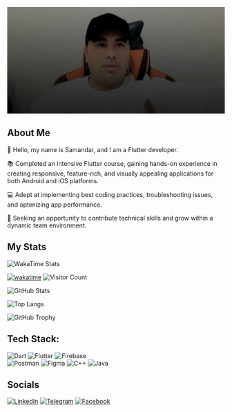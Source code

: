 ![Blue and Black Penguin Plush Toy](https://github.com/samandarsharifjonov/samandarsharifjonov/blob/main/photo_2024-11-22_19-30-48.jpg)


## About Me

👋 Hello, my name is Samandar, and I am a Flutter developer.

📚 Completed an intensive Flutter course, gaining hands-on experience in creating responsive, feature-rich, and visually appealing applications for both Android and iOS platforms.

💻 Adept at implementing best coding practices, troubleshooting issues, and optimizing app performance.

🚀 Seeking an opportunity to contribute technical skills and grow within a dynamic team environment.

## My Stats

![WakaTime Stats](https://github-readme-stats.vercel.app/api/wakatime?username=samandar017)

[![wakatime](https://wakatime.com/badge/user/325414bc-e4bb-4da8-8501-983da82b883f.svg)](https://wakatime.com/@325414bc-e4bb-4da8-8501-983da82b883f)
![Visitor Count](https://visitor-badge.laobi.icu/badge?page_id=samandarsharifjonov.samandarsharifjonov)

![GitHub Stats](https://github-readme-stats.vercel.app/api?username=samandarsharifjonov&show_icons=true&theme=radical)

![Top Langs](https://github-readme-stats.vercel.app/api/top-langs/?username=samandarsharifjonov&layout=compact&theme=radical)

![GitHub Trophy](https://github-profile-trophy.vercel.app/?username=samandarsharifjonov&theme=onedark)

## Tech Stack: 
![Dart](https://img.shields.io/badge/Dart-0175C2?style=for-the-badge&logo=dart&logoColor=white)  ![Flutter](https://img.shields.io/badge/Flutter-02569B?style=for-the-badge&logo=flutter&logoColor=white)  ![Firebase](https://img.shields.io/badge/Firebase-FFCA28?style=for-the-badge&logo=firebase&logoColor=white)  
![Postman](https://img.shields.io/badge/Postman-FF6C37?style=for-the-badge&logo=postman&logoColor=white)  ![Figma](https://img.shields.io/badge/Figma-F24E1E?style=for-the-badge&logo=figma&logoColor=white)  ![C++](https://img.shields.io/badge/C++-00599C?style=for-the-badge&logo=cplusplus&logoColor=white)  ![Java](https://img.shields.io/badge/Java-007396?style=for-the-badge&logo=java&logoColor=white)

## Socials

[![LinkedIn](https://img.shields.io/badge/LinkedIn-0A66C2?style=for-the-badge&logo=linkedin&logoColor=white)](https://www.linkedin.com/in/samandarbeksharifjonov)  [![Telegram](https://img.shields.io/badge/Telegram-26A5E4?style=for-the-badge&logo=telegram&logoColor=white)](https://t.me/samandarbeksharifjonov) [![Facebook](https://img.shields.io/badge/Facebook-1877F2?style=for-the-badge&logo=facebook&logoColor=white)](https://www.facebook.com/sharifjonov.samandar)


















